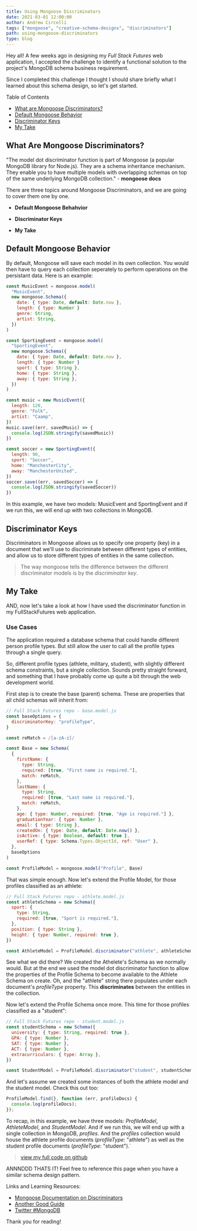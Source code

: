 ```yaml
---
title: Using Mongoose Discriminators
date: 2021-03-01 12:00:00
author: Andrew Circelli
tags: ["mongoose", "creative-schema-designs", "discriminators"]
path: using-mongoose-discriminators
type: blog
---
```


Hey all! A few weeks ago in designing my _Full Stack Futures_ web application, I accepted the challenge to identify a functional solution to the project's MongoDB schema business requirement.

Since I completed this challenge I thought I should share briefly what I learned about this schema design, so let's get
started.

Table of Contents

- [What are Mongoose Discriminators?](#What-Are-Mongoose-Discriminators)
- [Default Mongoose Behavior](#Default-Mongoose-Behavior)
- [Discriminator Keys](#Discriminator-Keys)
- [My Take](#My-Take)

## What Are Mongoose Discriminators?

"The model dot discriminator function is part of Mongoose (a popular MongoDB library for Node.js). They are a schema inheritance mechanism. They enable you to have multiple models with overlapping schemas on top of the same underlying MongoDB collection." - **mongoose docs**

There are three topics around Mongoose Discriminators, and we are going to cover them one by one.

- **Default Mongoose Behahvior**

- **Discriminator Keys**

- **My Take**

## Default Mongoose Behavior

By default, Mongoose will save each model in its own collection. You would then have to query each collection seperately to perform operations on the persistant data. Here is an example:

```javascript
const MusicEvent = mongoose.model(
  "MusicEvent",
  new mongoose.Schema({
    date: { type: Date, default: Date.now },
    length: { type: Number }
    genre: String,
    artist: String,
  })
)

const SportingEvent = mongoose.model(
  "SportingEvent",
  new mongoose.Schema({
    date: { type: Date, default: Date.now },
    length: { type: Number }
    sport: { type: String },
    home: { type: String },
    away: { type: String },
  })
)

const music = new MusicEvent({
  length: 120,
  genre: "Folk",
  artist: "Caamp",
})
music.save((err, savedMusic) => {
  console.log(JSON.stringify(savedMusic))
})

const soccer = new SportingEvent({
  length: 90,
  sport: "Soccer",
  home: "ManchesterCity",
  away: "ManchesterUnited",
})
soccer.save((err, savedSoccer) => {
  console.log(JSON.stringify(savedSoccer))
})
```

In this example, we have two models: MusicEvent and SportingEvent and if we run this, we will end up with two collections in MongoDB.

## Discriminator Keys

Discriminators in Mongoose allows us to specify one property (key) in a document that we'll use to discriminate between different types of entities, and allow us to store different types of entities in the same collection.

> The way mongoose tells the difference between the different discriminator models is by the _discriminator key_.

## My Take

AND, now let's take a look at how I have used the discriminator function in my FullStackFutures web application.

### Use Cases

The application required a database schema that could handle different person profile types. But still allow the user to call all the profile types through a single query.

So, different profile types (athlete, military, student), with slightly different schema constraints, but a single collection. Sounds pretty straight forward, and something that I have probably come up quite a bit through the web development world.

First step is to create the base (parent) schema. These are properties that all child schemas will inherit from:

```javascript
// Full Stack Futures repo - base.model.js
const baseOptions = {
  discriminatorKey: "profileType",
}

const reMatch = /[a-zA-z]/

const Base = new Schema(
  {
    firstName: {
      type: String,
      required: [true, "First name is required."],
      match: reMatch,
    },
    lastName: {
      type: String,
      required: [true, "Last name is required."],
      match: reMatch,
    },
    age: { type: Number, required: [true, "Age is required."] },
    graduationYear: { type: Number },
    email: { type: String },
    createdOn: { type: Date, default: Date.now() },
    isActive: { type: Boolean, default: true },
    userRef: { type: Schema.Types.ObjectId, ref: "User" },
  },
  baseOptions
)

const ProfileModel = mongoose.model("Profile", Base)
```

That was simple enough. Now let's extend the Profile Model, for those profiles classified as an athlete:

```javascript
// Full Stack Futures repo - athlete.model.js
const athleteSchema = new Schema({
  sport: {
    type: String,
    required: [true, "Sport is required."],
  },
  position: { type: String },
  height: { type: Number, required: true },
})

const AthleteModel = ProfileModel.discriminator("athlete", athleteSchema)
```

See what we did there? We created the Athelete's Schema as we normally would. But at the end we used the model dot discriminator function to allow the properties of the Profile Schema to become available to the Athlete Schema on create. Oh, and the "athlete" string there populates under each document's _profileType_ property. This **discriminates** between the entities in the collection.

Now let's extend the Profile Schema once more. This time for those profiles classified as a "student":

```javascript
// Full Stack Futures repo - student.model.js
const studentSchema = new Schema({
  university: { type: String, required: true },
  GPA: { type: Number },
  SAT: { type: Number },
  ACT: { type: Number },
  extracurriculars: { type: Array },
})

const StudentModel = ProfileModel.discriminator("student", studentSchema)
```

And let's assume we created some instances of both the athlete model and the student model. Check this out too:

```javascript
ProfileModel.find(}, function (err, profileDocs) {
  console.log(profileDocs);
});
```

To recap, in this example, we have three models: _ProfileModel_, _AthleteModel_, and _StudentModel_. And if we run this, we will end up with a single collection in MongoDB, _profiles_. And the _profiles_ collection would house the athlete profile documents (_profileType_: "athlete") as well as the student profile documents (_profileType_: "student").`

> [view my full code on github](https://github.com/andrewcircelli/FullStackFutures/)

ANNNDDD THATS IT! Feel free to reference this page when you have a similar schema design pattern.

Links and Learning Resources:

- [Mongoose Documentation on Discriminators](https://mongoosejs.com/docs/discriminators.html)
- [Another Good Guide](https://thecodebarbarian.com/2015/07/24/guide-to-mongoose-discriminators.html)
- [Twitter #MongoDB](https://twitter.com/hashtag/MongoDB)

Thank you for reading!
